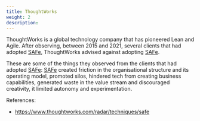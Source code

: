 ```yaml
---
title: ThoughtWorks
weight: 2
description: 
---
```


ThoughtWorks is a global technology company that has pioneered Lean and Agile.
After observing, between 2015 and 2021, several clients that had adopted [SAFe](https://www.scaledagileframework.com/), ThoughtWorks advised against adopting [SAFe](https://www.scaledagileframework.com/). 

These are some of the things they observed from the clients that had adopted [SAFe](https://www.scaledagileframework.com/): [SAFe](https://www.scaledagileframework.com/) created friction in the organisational structure and its operating model, promoted silos, hindered tech from creating business capabilities, generated waste in the value stream and discouraged creativity, it limited autonomy and experimentation.

References: 
- https://www.thoughtworks.com/radar/techniques/safe 